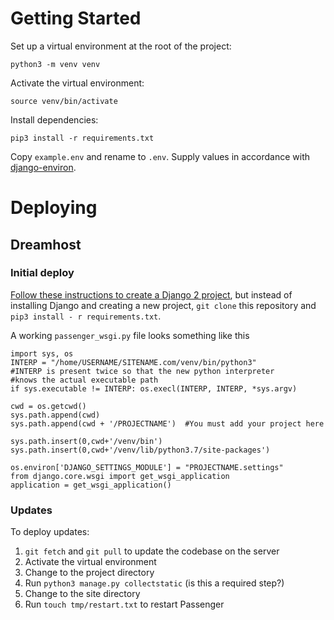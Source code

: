 # Getting Started

Set up a virtual environment at the root of the project:
```
python3 -m venv venv
```

Activate the virtual environment:
```
source venv/bin/activate
```

Install dependencies:
```
pip3 install -r requirements.txt
```

Copy `example.env` and rename to `.env`. Supply values in accordance with [django-environ](https://django-environ.readthedocs.io/en/latest/).

# Deploying

## Dreamhost

### Initial deploy
[Follow these instructions to create a Django 2 project](https://help.dreamhost.com/hc/en-us/articles/216385637-How-do-I-enable-Passenger-on-my-domain-), but instead of installing Django and creating a new project, `git clone` this repository and `pip3 install - r requirements.txt`.

A working `passenger_wsgi.py` file looks something like this
```
import sys, os
INTERP = "/home/USERNAME/SITENAME.com/venv/bin/python3"
#INTERP is present twice so that the new python interpreter 
#knows the actual executable path 
if sys.executable != INTERP: os.execl(INTERP, INTERP, *sys.argv)

cwd = os.getcwd()
sys.path.append(cwd)
sys.path.append(cwd + '/PROJECTNAME')  #You must add your project here

sys.path.insert(0,cwd+'/venv/bin')
sys.path.insert(0,cwd+'/venv/lib/python3.7/site-packages')

os.environ['DJANGO_SETTINGS_MODULE'] = "PROJECTNAME.settings"
from django.core.wsgi import get_wsgi_application
application = get_wsgi_application()
```

### Updates
To deploy updates:
1. `git fetch` and `git pull` to update the codebase on the server
2. Activate the virtual environment
3. Change to the project directory 
4. Run `python3 manage.py collectstatic` (is this a required step?)
5. Change to the site directory
6. Run `touch tmp/restart.txt` to restart Passenger